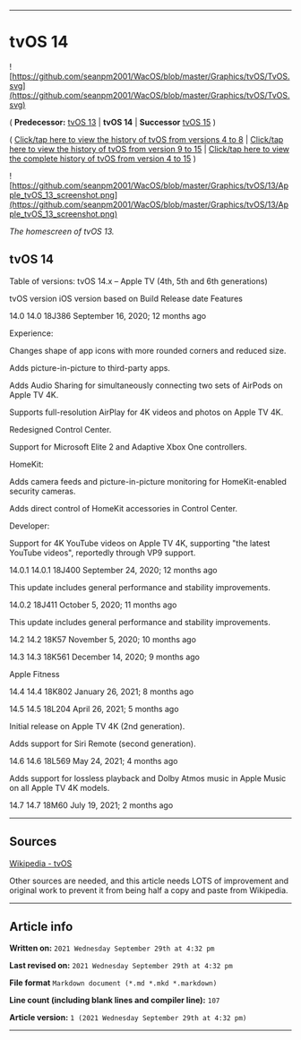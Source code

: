 
***

# tvOS 14

![https://github.com/seanpm2001/WacOS/blob/master/Graphics/tvOS/TvOS.svg](https://github.com/seanpm2001/WacOS/blob/master/Graphics/tvOS/TvOS.svg)

( **Predecessor:** [tvOS 13](https://github.com/seanpm2001/WacOS/wiki/tvOS-13/) | **tvOS 14** | **Successor** [tvOS 15](https://github.com/seanpm2001/WacOS/wiki/tvOS-15/) )

( [Click/tap here to view the history of tvOS from versions 4 to 8](https://github.com/seanpm2001/WacOS/wiki/tvOS-early-version-history/) | [Click/tap here to view the history of tvOS from version 9 to 15](https://github.com/seanpm2001/WacOS/wiki/tvOS-version-history/) | [Click/tap here to view the complete history of tvOS from version 4 to 15](https://github.com/seanpm2001/WacOS/wiki/tvOS-complete-version-history/) )

![https://github.com/seanpm2001/WacOS/blob/master/Graphics/tvOS/13/Apple_tvOS_13_screenshot.png](https://github.com/seanpm2001/WacOS/blob/master/Graphics/tvOS/13/Apple_tvOS_13_screenshot.png)

_The homescreen of tvOS 13._

## tvOS 14

Table of versions: tvOS 14.x – Apple TV (4th, 5th and 6th generations)

tvOS version iOS version based on Build Release date Features

14.0 14.0 18J386 September 16, 2020; 12 months ago 

Experience:

Changes shape of app icons with more rounded corners and reduced size.

Adds picture-in-picture to third-party apps.

Adds Audio Sharing for simultaneously connecting two sets of AirPods on Apple TV 4K.

Supports full-resolution AirPlay for 4K videos and photos on Apple TV 4K.

Redesigned Control Center.

Support for Microsoft Elite 2 and Adaptive Xbox One controllers.

HomeKit:

Adds camera feeds and picture-in-picture monitoring for HomeKit-enabled security cameras.

Adds direct control of HomeKit accessories in Control Center.

Developer:

Support for 4K YouTube videos on Apple TV 4K, supporting "the latest YouTube videos", reportedly through VP9 support.

14.0.1 14.0.1 18J400 September 24, 2020; 12 months ago 

This update includes general performance and stability improvements.

14.0.2 18J411 October 5, 2020; 11 months ago 

This update includes general performance and stability improvements.

14.2 14.2 18K57 November 5, 2020; 10 months ago 

14.3 14.3 18K561 December 14, 2020; 9 months ago 

Apple Fitness

14.4 14.4 18K802 January 26, 2021; 8 months ago 

14.5 14.5 18L204 April 26, 2021; 5 months ago 

Initial release on Apple TV 4K (2nd generation).

Adds support for Siri Remote (second generation).

14.6 14.6 18L569 May 24, 2021; 4 months ago 

Adds support for lossless playback and Dolby Atmos music in Apple Music on all Apple TV 4K models.

14.7 14.7 18M60 July 19, 2021; 2 months ago 

***

## Sources

[Wikipedia - tvOS](https://en.wikipedia.org/wiki/TvOS/)

Other sources are needed, and this article needs LOTS of improvement and original work to prevent it from being half a copy and paste from Wikipedia.

***

## Article info

**Written on:** `2021 Wednesday September 29th at 4:32 pm`

**Last revised on:** `2021 Wednesday September 29th at 4:32 pm`

**File format** `Markdown document (*.md *.mkd *.markdown)`

**Line count (including blank lines and compiler line):** `107`

**Article version:** `1 (2021 Wednesday September 29th at 4:32 pm)`

***

<!-- Tools

Quick copy and paste

https://github.com/seanpm2001/WacOS/wiki/

!-->
